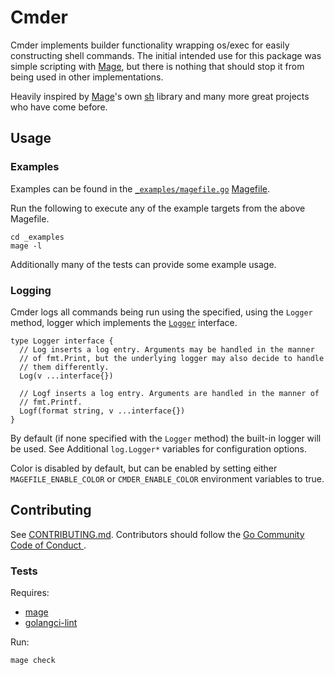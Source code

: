 # Cmder

Cmder implements builder functionality wrapping os/exec for easily constructing shell commands. The
initial intended use for this package was simple scripting with [Mage](https://github.com/magefile/mage), but there is nothing that
should stop it from being used in other implementations.

Heavily inspired by [Mage](https://github.com/magefile/mage)'s own [sh](https://github.com/magefile/mage/tree/master/sh) library and many more great projects who have come before.

## Usage

### Examples

Examples can be found in the [`_examples/magefile.go`](_examples/magefile.go)
[Magefile](https://magefile.org/).

Run the following to execute any of the example targets from the above Magefile.

```shell
cd _examples
mage -l
```

Additionally many of the tests can provide some example usage.

### Logging

Cmder logs all commands being run using the specified, using the `Logger` method, logger which implements the [`Logger`](https://github.com/scottames/cmder/blob/master/pkg/log/logger.go#L10-L27) interface.

```golang
type Logger interface {
  // Log inserts a log entry. Arguments may be handled in the manner
  // of fmt.Print, but the underlying logger may also decide to handle
  // them differently.
  Log(v ...interface{})

  // Logf inserts a log entry. Arguments are handled in the manner of
  // fmt.Printf.
  Logf(format string, v ...interface{})
}
```

By default (if none specified with the `Logger` method) the built-in logger will be used. See Additional `log.Logger*` variables for configuration
options.

Color is disabled by default, but can be enabled by setting either `MAGEFILE_ENABLE_COLOR` or
`CMDER_ENABLE_COLOR` environment variables to true.

## Contributing

See [CONTRIBUTING.md](CONTRIBUTING.md). Contributors should follow the [Go Community Code of Conduct
](https://golang.org/conduct).

### Tests

Requires:

- [mage](https://magefile.org/)
- [golangci-lint](https://golangci-lint.run/)

Run:

```shell
mage check
```
